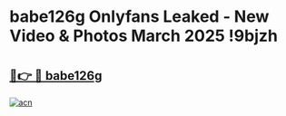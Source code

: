 # babe126g Onlyfans Leaked - New Video & Photos March 2025 !9bjzh

# <h2><a href="https://mfwwgo.iuczelnia.edu.pl?title=babe126g&ref=9bjzh">🔗👉 🔴 babe126g</a></h2>

[![acn](https://github.com/user-attachments/assets/0f9c940e-d8b0-45ae-aac7-cd30a18b3e1c)](https://mfwwgo.iuczelnia.edu.pl?title=babe126g&ref=9bjzh)

